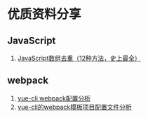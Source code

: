 
优质资料分享
===================================
JavaScript
-----------------------------------

1. [JavaScript数组去重（12种方法，史上最全）](https://segmentfault.com/a/1190000016418021)<br />

webpack
-----------------------------------
1. [vue-cli webpack配置分析](https://segmentfault.com/a/1190000008644830)
2. [vue-cli的webpack模板项目配置文件分析](https://blog.csdn.net/hongchh/article/details/55113751)
